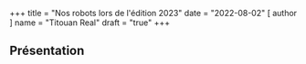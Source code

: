 +++
title = "Nos robots lors de l'édition 2023"
date = "2022-08-02"
[ author ]
  name = "Titouan Real"
draft = "true"
+++

## Présentation